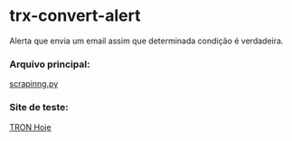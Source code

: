 # trx-convert-alert

Alerta que envia um email assim que determinada condição é verdadeira.

### Arquivo principal:

<a href="https://github.com/mrdanielsancoelho/trx-convert-alert/blob/main/scrapinng.py" target="blank">scrapinng.py</a>

### Site de teste:

<a href="https://dolarhoje.com/tron-hoje/" target="blank">TRON Hoje</a>
